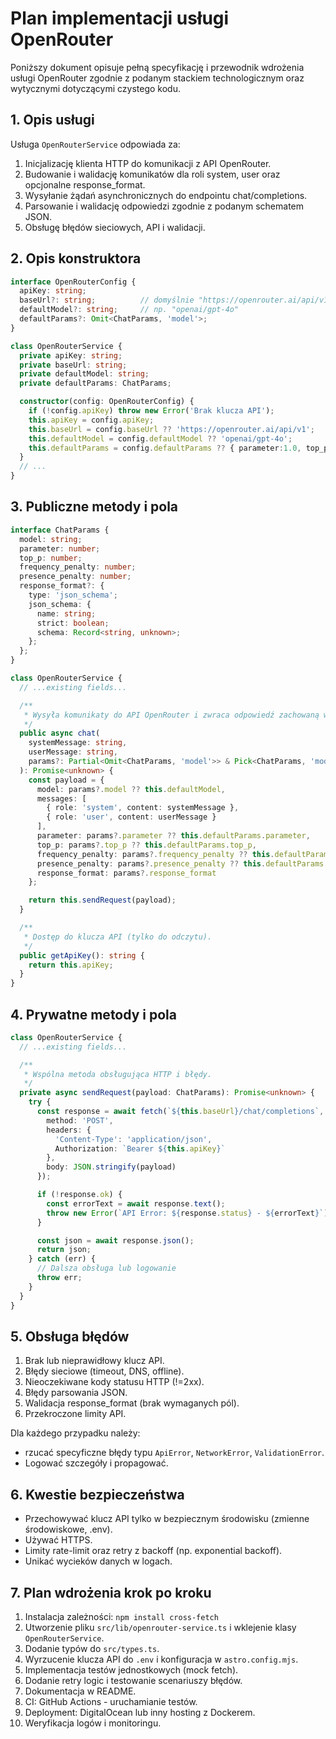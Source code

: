 # Plan implementacji usługi OpenRouter

Poniższy dokument opisuje pełną specyfikację i przewodnik wdrożenia usługi OpenRouter zgodnie z podanym stackiem technologicznym oraz wytycznymi dotyczącymi czystego kodu.

## 1. Opis usługi
Usługa `OpenRouterService` odpowiada za:
1. Inicjalizację klienta HTTP do komunikacji z API OpenRouter.
2. Budowanie i walidację komunikatów dla roli system, user oraz opcjonalne response_format.
3. Wysyłanie żądań asynchronicznych do endpointu chat/completions.
4. Parsowanie i walidację odpowiedzi zgodnie z podanym schematem JSON.
5. Obsługę błędów sieciowych, API i walidacji.

## 2. Opis konstruktora
```ts
interface OpenRouterConfig {
  apiKey: string;
  baseUrl?: string;          // domyślnie "https://openrouter.ai/api/v1"
  defaultModel?: string;     // np. "openai/gpt-4o"
  defaultParams?: Omit<ChatParams, 'model'>;
}

class OpenRouterService {
  private apiKey: string;
  private baseUrl: string;
  private defaultModel: string;
  private defaultParams: ChatParams;

  constructor(config: OpenRouterConfig) {
    if (!config.apiKey) throw new Error('Brak klucza API');
    this.apiKey = config.apiKey;
    this.baseUrl = config.baseUrl ?? 'https://openrouter.ai/api/v1';
    this.defaultModel = config.defaultModel ?? 'openai/gpt-4o';
    this.defaultParams = config.defaultParams ?? { parameter:1.0, top_p:1.0, frequency_penalty:0.0, presence_penalty:0.0 };
  }
  // ...
}
```

## 3. Publiczne metody i pola
```ts
interface ChatParams {
  model: string;
  parameter: number;
  top_p: number;
  frequency_penalty: number;
  presence_penalty: number;
  response_format?: {
    type: 'json_schema';
    json_schema: {
      name: string;
      strict: boolean;
      schema: Record<string, unknown>;
    };
  };
}

class OpenRouterService {
  // ...existing fields...

  /**
   * Wysyła komunikaty do API OpenRouter i zwraca odpowiedź zachowaną w podanym typie.
   */
  public async chat(
    systemMessage: string,
    userMessage: string,
    params?: Partial<Omit<ChatParams, 'model'>> & Pick<ChatParams, 'model'>
  ): Promise<unknown> {
    const payload = {
      model: params?.model ?? this.defaultModel,
      messages: [
        { role: 'system', content: systemMessage },
        { role: 'user', content: userMessage }
      ],
      parameter: params?.parameter ?? this.defaultParams.parameter,
      top_p: params?.top_p ?? this.defaultParams.top_p,
      frequency_penalty: params?.frequency_penalty ?? this.defaultParams.frequency_penalty,
      presence_penalty: params?.presence_penalty ?? this.defaultParams.presence_penalty,
      response_format: params?.response_format
    };

    return this.sendRequest(payload);
  }

  /**
   * Dostęp do klucza API (tylko do odczytu).
   */
  public getApiKey(): string {
    return this.apiKey;
  }
}
```

## 4. Prywatne metody i pola
```ts
class OpenRouterService {
  // ...existing fields...

  /**
   * Wspólna metoda obsługująca HTTP i błędy.
   */
  private async sendRequest(payload: ChatParams): Promise<unknown> {
    try {
      const response = await fetch(`${this.baseUrl}/chat/completions`, {
        method: 'POST',
        headers: {
          'Content-Type': 'application/json',
          Authorization: `Bearer ${this.apiKey}`
        },
        body: JSON.stringify(payload)
      });

      if (!response.ok) {
        const errorText = await response.text();
        throw new Error(`API Error: ${response.status} - ${errorText}`);
      }

      const json = await response.json();
      return json;
    } catch (err) {
      // Dalsza obsługa lub logowanie
      throw err;
    }
  }
}
```

## 5. Obsługa błędów
1. Brak lub nieprawidłowy klucz API.
2. Błędy sieciowe (timeout, DNS, offline).
3. Nieoczekiwane kody statusu HTTP (!=2xx).
4. Błędy parsowania JSON.
5. Walidacja response_format (brak wymaganych pól).
6. Przekroczone limity API.

Dla każdego przypadku należy:
- rzucać specyficzne błędy typu `ApiError`, `NetworkError`, `ValidationError`.
- Logować szczegóły i propagować.

## 6. Kwestie bezpieczeństwa
- Przechowywać klucz API tylko w bezpiecznym środowisku (zmienne środowiskowe, .env).
- Używać HTTPS.
- Limity rate-limit oraz retry z backoff (np. exponential backoff).
- Unikać wycieków danych w logach.

## 7. Plan wdrożenia krok po kroku
1. Instalacja zależności: `npm install cross-fetch`
2. Utworzenie pliku `src/lib/openrouter-service.ts` i wklejenie klasy `OpenRouterService`.
3. Dodanie typów do `src/types.ts`.
4. Wyrzucenie klucza API do `.env` i konfiguracja w `astro.config.mjs`.
5. Implementacja testów jednostkowych (mock fetch).
6. Dodanie retry logic i testowanie scenariuszy błędów.
7. Dokumentacja w README.
8. CI: GitHub Actions - uruchamianie testów.
9. Deployment: DigitalOcean lub inny hosting z Dockerem.
10. Weryfikacja logów i monitoringu.
